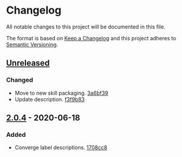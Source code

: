 # Changelog

All notable changes to this project will be documented in this file.

The format is based on [Keep a Changelog](http://keepachangelog.com/)
and this project adheres to [Semantic Versioning](http://semver.org/).

## [Unreleased](https://github.com/atomist-skills/github-branch-deletion-skill/compare/2.0.4...HEAD)

### Changed

-   Move to new skill packaging. [3a6bf39](https://github.com/atomist-skills/github-branch-deletion-skill/commit/3a6bf39491545e341d7ea24d6fcf399b494a0c1e)
-   Update description. [f3f9b83](https://github.com/atomist-skills/github-branch-deletion-skill/commit/f3f9b83f4452fd6c2ac0d06d9d2d565331ba3204)

## [2.0.4](https://github.com/atomist-skills/github-branch-deletion-skill/tree/2.0.4) - 2020-06-18

### Added

-   Converge label descriptions. [1708cc8](https://github.com/atomist-skills/github-branch-deletion-skill/commit/1708cc81516df44def7a5a908b58842803c68657)

